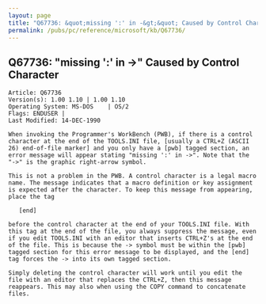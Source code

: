 ```yaml
---
layout: page
title: "Q67736: &quot;missing ':' in -&gt;&quot; Caused by Control Character"
permalink: /pubs/pc/reference/microsoft/kb/Q67736/
---
```


## Q67736: &quot;missing ':' in -&gt;&quot; Caused by Control Character

	Article: Q67736
	Version(s): 1.00 1.10 | 1.00 1.10
	Operating System: MS-DOS    | OS/2
	Flags: ENDUSER |
	Last Modified: 14-DEC-1990
	
	When invoking the Programmer's WorkBench (PWB), if there is a control
	character at the end of the TOOLS.INI file, [usually a CTRL+Z (ASCII
	26) end-of-file marker] and you only have a [pwb] tagged section, an
	error message will appear stating "missing ':' in ->". Note that the
	"->" is the graphic right-arrow symbol.
	
	This is not a problem in the PWB. A control character is a legal macro
	name. The message indicates that a macro definition or key assignment
	is expected after the character. To keep this message from appearing,
	place the tag
	
	   [end]
	
	before the control character at the end of your TOOLS.INI file. With
	this tag at the end of the file, you always suppress the message, even
	if you edit TOOLS.INI with an editor that inserts CTRL+Z's at the end
	of the file. This is because the -> symbol must be within the [pwb]
	tagged section for this error message to be displayed, and the [end]
	tag forces the -> into its own tagged section.
	
	Simply deleting the control character will work until you edit the
	file with an editor that replaces the CTRL+Z, then this message
	reappears. This may also when using the COPY command to concatenate
	files.
